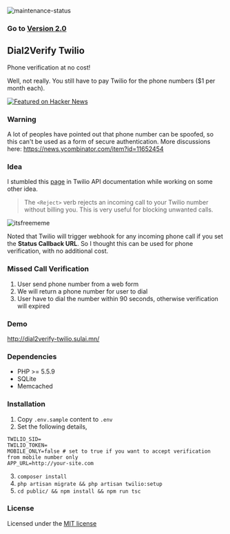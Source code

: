 ![maintenance-status](https://img.shields.io/badge/maintenance-deprecated-red.svg)

### Go to [Version 2.0](https://github.com/natsu90/dial2verify-twilio-2)


## Dial2Verify Twilio 

Phone verification at no cost!

Well, not really. You still have to pay Twilio for the phone numbers ($1 per month each).

[![Featured on Hacker News](https://hackerbadge.now.sh/api?id=11652454)](https://news.ycombinator.com/item?id=11652454)

### Warning

A lot of peoples have pointed out that phone number can be spoofed, so this can't be used as a form of secure authentication. More discussions here: https://news.ycombinator.com/item?id=11652454

### Idea

I stumbled this [page](https://www.twilio.com/docs/api/twiml/reject) in Twilio API documentation while working on some other idea.

> The `<Reject>` verb rejects an incoming call to your Twilio number without billing you. This is very useful for blocking unwanted calls.

![itsfreememe](https://i.kym-cdn.com/entries/icons/original/000/005/169/Screenshot_67.png "It's Free!")

Noted that Twilio will trigger webhook for any incoming phone call if you set the **Status Callback URL**. So I thought this can be used for phone verification, with no additional cost.

### Missed Call Verification

1. User send phone number from a web form
2. We will return a phone number for user to dial
3. User have to dial the number within 90 seconds, otherwise verification will expired

### Demo

http://dial2verify-twilio.sulai.mn/

### Dependencies

- PHP >= 5.5.9
- SQLite
- Memcached

### Installation

1. Copy `.env.sample` content to `.env`
2. Set the following details,
```
TWILIO_SID=
TWILIO_TOKEN=
MOBILE_ONLY=false # set to true if you want to accept verification from mobile number only
APP_URL=http://your-site.com
```
3. `composer install`
4. `php artisan migrate && php artisan twilio:setup`
5. `cd public/ && npm install && npm run tsc`

### License

Licensed under the [MIT license](http://opensource.org/licenses/MIT)
